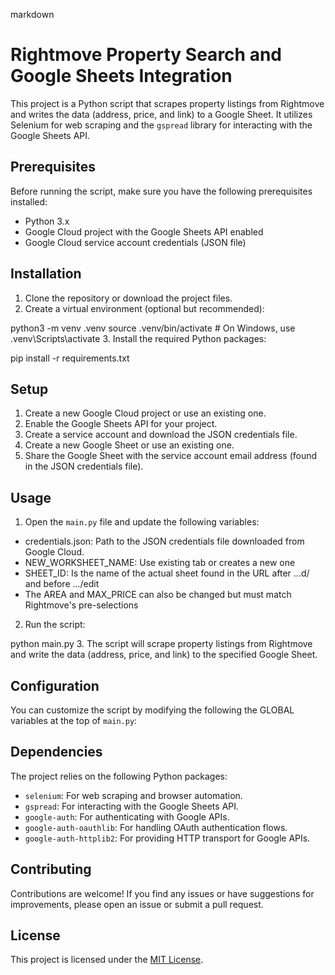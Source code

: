 markdown
# Rightmove Property Search and Google Sheets Integration

This project is a Python script that scrapes property listings from Rightmove and writes the data (address, price, and link) to a Google Sheet. It utilizes Selenium for web scraping and the `gspread` library for interacting with the Google Sheets API.

## Prerequisites

Before running the script, make sure you have the following prerequisites installed:

- Python 3.x
- Google Cloud project with the Google Sheets API enabled
- Google Cloud service account credentials (JSON file)

## Installation

1. Clone the repository or download the project files.
2. Create a virtual environment (optional but recommended):

python3 -m venv .venv
source .venv/bin/activate # On Windows, use .venv\Scripts\activate
3. Install the required Python packages:

pip install -r requirements.txt

## Setup

1. Create a new Google Cloud project or use an existing one.
2. Enable the Google Sheets API for your project.
3. Create a service account and download the JSON credentials file.
4. Create a new Google Sheet or use an existing one.
5. Share the Google Sheet with the service account email address (found in the JSON credentials file).

## Usage

1. Open the `main.py` file and update the following variables:
- credentials.json: Path to the JSON credentials file downloaded from Google Cloud.
- NEW_WORKSHEET_NAME: Use existing tab or creates a new one
- SHEET_ID: Is the name of the actual sheet found in the URL after ...d/ and before .../edit
- The AREA and MAX_PRICE can also be changed but must match Rightmove's pre-selections
2. Run the script:

python main.py
3. The script will scrape property listings from Rightmove and write the data (address, price, and link) to the specified Google Sheet.

## Configuration

You can customize the script by modifying the following the GLOBAL variables at the top of `main.py`:

## Dependencies

The project relies on the following Python packages:

- `selenium`: For web scraping and browser automation.
- `gspread`: For interacting with the Google Sheets API.
- `google-auth`: For authenticating with Google APIs.
- `google-auth-oauthlib`: For handling OAuth authentication flows.
- `google-auth-httplib2`: For providing HTTP transport for Google APIs.

## Contributing

Contributions are welcome! If you find any issues or have suggestions for improvements, please open an issue or submit a pull request.

## License

This project is licensed under the [MIT License](LICENSE).